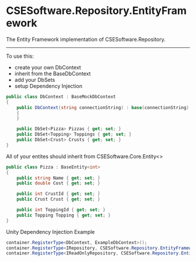 # CSESoftware.Repository.EntityFramework

The Entity Framework implementation of CSESoftware.Repository.

---

To use this:
* create your own DbContext
* inherit from the BaseDbContext
* add your DbSets
* setup Dependency Injection


```C#
public class DbContext : BaseMockDbContext
{
 	public DbContext(string connectionString) : base(connectionString)
	{
	}

	public DbSet<Pizza> Pizzas { get; set; }
	public DbSet<Topping> Toppings { get; set; }
	public DbSet<Crust> Crusts { get; set; }
}
```


All of your entites should inherit from CSESoftware.Core.Entity<>
```C#
public class Pizza : BaseEntity<int>
{
	public string Name { get; set; }
	public double Cost { get; set; }

	public int CrustId { get; set; }
	public Crust Crust { get; set; }

	public int ToppingId { get; set; }
	public Topping Topping { get; set; }
}
```


Unity Dependency Injection Example
```C#
container.RegisterType<DbContext, ExampleDbContext>();
container.RegisterType<IRepository, CSESoftware.Repository.EntityFramework.Repository<ExampleDbContext>>();
container.RegisterType<IReadOnlyRepository, CSESoftware.Repository.EntityFramework.ReadOnlyRepository<ExampleDbContext>>();
```